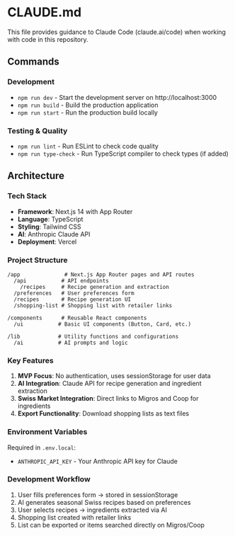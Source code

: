 # CLAUDE.md

This file provides guidance to Claude Code (claude.ai/code) when working with code in this repository.

## Commands

### Development
- `npm run dev` - Start the development server on http://localhost:3000
- `npm run build` - Build the production application
- `npm run start` - Run the production build locally

### Testing & Quality
- `npm run lint` - Run ESLint to check code quality
- `npm run type-check` - Run TypeScript compiler to check types (if added)

## Architecture

### Tech Stack
- **Framework**: Next.js 14 with App Router
- **Language**: TypeScript
- **Styling**: Tailwind CSS
- **AI**: Anthropic Claude API
- **Deployment**: Vercel

### Project Structure
```
/app              # Next.js App Router pages and API routes
  /api           # API endpoints
    /recipes     # Recipe generation and extraction
  /preferences   # User preferences form
  /recipes       # Recipe generation UI
  /shopping-list # Shopping list with retailer links
  
/components      # Reusable React components
  /ui           # Basic UI components (Button, Card, etc.)
  
/lib            # Utility functions and configurations
  /ai           # AI prompts and logic
```

### Key Features
1. **MVP Focus**: No authentication, uses sessionStorage for user data
2. **AI Integration**: Claude API for recipe generation and ingredient extraction
3. **Swiss Market Integration**: Direct links to Migros and Coop for ingredients
4. **Export Functionality**: Download shopping lists as text files

### Environment Variables
Required in `.env.local`:
- `ANTHROPIC_API_KEY` - Your Anthropic API key for Claude

### Development Workflow
1. User fills preferences form → stored in sessionStorage
2. AI generates seasonal Swiss recipes based on preferences
3. User selects recipes → ingredients extracted via AI
4. Shopping list created with retailer links
5. List can be exported or items searched directly on Migros/Coop